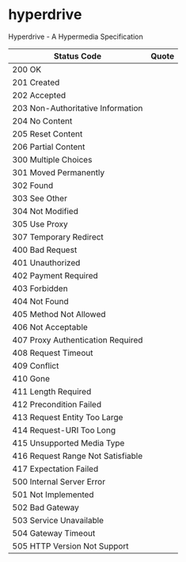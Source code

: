 # hyperdrive
Hyperdrive - A Hypermedia Specification

Status Code                         | Quote
------------------------------------|------------------------------
200 OK                              |
201 Created                         |
202 Accepted                        |
203 Non-Authoritative Information   |
204 No Content                      |
205 Reset Content                   |
206 Partial Content                 |
300 Multiple Choices                |
301 Moved Permanently               |
302 Found                           |
303 See Other                       |
304 Not Modified                    |
305 Use Proxy                       |
307 Temporary Redirect              |
400 Bad Request                     |
401 Unauthorized                    |
402 Payment Required                |
403 Forbidden                       |
404 Not Found                       |
405 Method Not Allowed              |
406 Not Acceptable                  |
407 Proxy Authentication Required   |
408 Request Timeout                 |
409 Conflict                        |
410 Gone                            |
411 Length Required                 |
412 Precondition Failed             |
413 Request Entity Too Large        |
414 Request-URI Too Long            |
415 Unsupported Media Type          |
416 Request Range Not Satisfiable   |
417 Expectation Failed              |
500 Internal Server Error           |
501 Not Implemented                 |
502 Bad Gateway                     |
503 Service Unavailable             |
504 Gateway Timeout                 |
505 HTTP Version Not Support        |


